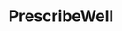 ---
title: "PrescribeWell"
image: "img/solutions/fluent/PrescribeWell.jpg"
type: "clients-opsfolio"
weight: 8
---